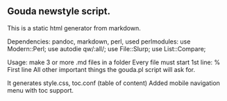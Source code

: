 ## Gouda newstyle script.

This is a static html generator from markdown.

Dependencies: pandoc, markdown, perl,
used perlmodules:
		use Modern::Perl;
		use autodie qw/:all/;
		use File::Slurp;
		use List::Compare;

Usage: make 3 or more .md files in a folder
Every file must start 1st line: % First line
All other important things the gouda.pl script will ask for.

It generates style.css, toc.conf (table of content)
Added mobile navigation menu with toc support.

